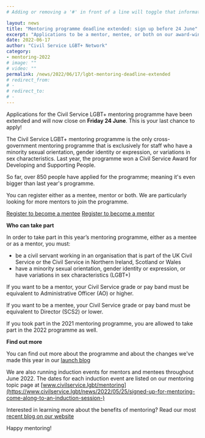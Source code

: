 ```yaml
---
# Adding or removing a '#' in front of a line will toggle that information off and on from being processed. 

layout: news
title: "Mentoring programme deadline extended: sign up before 24 June"
excerpt: "Applications to be a mentor, mentee, or both on our award-winning LGBT+ mentoring programme have been extended for one more week. Register before Friday 24 June."
date: 2022-06-17
author: "Civil Service LGBT+ Network"
category: 
- mentoring-2022
# image: ""
# video: ""
permalink: /news/2022/06/17/lgbt-mentoring-deadline-extended
# redirect_from: 
# - 
# redirect_to: 
# - 
---
```


Applications for the Civil Service LGBT+ mentoring programme have been extended and will now close on **Friday 24 June**. This is your last chance to apply!

The Civil Service LGBT+ mentoring programme is the only cross-government mentoring programme that is exclusively for staff who have a minority sexual orientation, gender identity or expression, or variations in sex characteristics. Last year, the programme won a Civil Service Award for Developing and Supporting People.

So far, over 850 people have applied for the programme; meaning it's even bigger than last year's programme.

You can register either as a mentee, mentor or both. We are particularly looking for more mentors to join the programme.

<p><a href="https://www.civilservice.lgbt/publication/register-as-a-mentee" title="Register to become a mentee" class="button">Register to become a mentee</a> <a href="https://www.civilservice.lgbt/publication/register-as-a-mentor" title="Register to become a mentor" class="button">Register to become a mentor</a></p> 

**Who can take part**

In order to take part in this year’s mentoring programme, either as a mentee or as a mentor, you must:

* be a civil servant working in an organisation that is part of the UK Civil Service or the Civil Service in Northern Ireland, Scotland or Wales
* have a minority sexual orientation, gender identity or expression, or have variations in sex characteristics (LGBT+)

If you want to be a mentor, your Civil Service grade or pay band must be equivalent to Administrative Officer (AO) or higher.

If you want to be a mentee, your Civil Service grade or pay band must be equivalent to Director (SCS2) or lower.

If you took part in the 2021 mentoring programme, you are allowed to take part in the 2022 programme as well.

**Find out more**

You can find out more about the programme and about the changes we've made this year in our [launch blog](https://www.civilservice.lgbt/news/2022/05/17/our-lgbt-mentoring-programme-is-back-and-even-better)

We are also running induction events for mentors and mentees throughout June 2022. The dates for each induction event are listed on our mentoring topic page at [www.civilservice.lgbt/mentoring](https://www.civilservice.lgbt/news/2022/05/25/signed-up-for-mentoring-come-along-to-an-induction-session-)

Interested in learning more about the benefits of mentoring? Read our most [recent blog on our website](https://www.civilservice.lgbt/news/2022/05/31/the-benefits-of-mentoring)

Happy mentoring!
